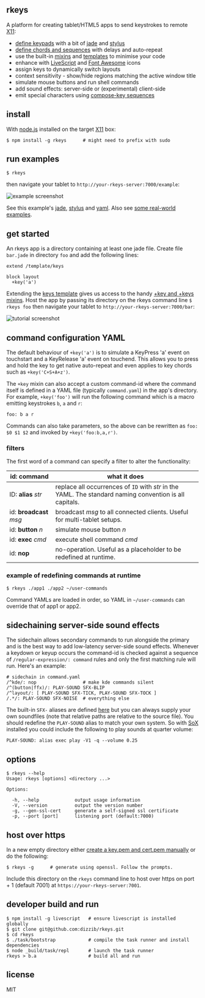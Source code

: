 ## rkeys

A platform for creating tablet/HTML5 apps to send keystrokes to remote [X11]:

- [define keypads][teslapad] with a bit of [jade] and [stylus]
- [define chords and sequences](./site/example-app/command.yaml) with delays and auto-repeat
- use the built-in [mixins](./site/ui/mixin) and [templates](./site/ui/template) to minimise your code
- enhance with [LiveScript] and [Font Awesome][fa] icons
- assign keys to dynamically switch layouts
- context sensitivity - show/hide regions matching the active window title
- simulate mouse buttons and run shell commands
- add sound effects: server-side or (experimental) client-side
- emit special characters using [compose-key sequences][ComposeKey]

## install

With [node.js] installed on the target [X11] box:

    $ npm install -g rkeys      # might need to prefix with sudo

## run examples

    $ rkeys

then navigate your tablet to `http://your-rkeys-server:7000/example`:

![example screenshot](http://dizzib.github.io/rkeys/example.png)

See this example's [jade](./site/example-app/example.jade), [stylus](./site/example-app/example.styl)
and [yaml](./site/example-app/command.yaml).
Also see [some real-world examples](https://github.com/dizzib/rkeys-apps).

## get started

An rkeys app is a directory containing at least one jade file.
Create file `bar.jade` in directory `foo` and add the following lines:

    extend /template/keys

    block layout
      +key('a')

Extending the [keys template](./site/ui/template/keys.jade)
gives us access to the handy [+key and +keys mixins](./site/ui/mixin/keys.jade).
Host the app by passing its directory on the rkeys command line `$ rkeys foo`
then navigate your tablet to `http://your-rkeys-server:7000/bar`:

![tutorial screenshot](http://dizzib.github.io/rkeys/tutorial.png)

## command configuration YAML

The default behaviour of `+key('a')` is to simulate a KeyPress 'a' event on
touchstart and a KeyRelease 'a' event on touchend.
This allows you to press and hold the key to get native auto-repeat
and even applies to key chords such as `+key('C+S+A+z')`.

The `+key` mixin can also accept a custom command-id where the
command itself is defined in a YAML file (typically `command.yaml`)
in the app's directory.
For example, `+key('foo')` will run the following command which is
a macro emitting keystrokes `b`, `a` and `r`:

    foo: b a r

Commands can also take parameters, so the above can be rewritten as
`foo: $0 $1 $2` and invoked by `+key('foo:b,a,r')`.

### filters

The first word of a command can specify a filter to alter the functionality:

id: command | what it does
------------|-------------
ID: **alias** *str* | replace all occurrences of `ID` with *str* in the YAML. The standard naming convention is all capitals.
id: **broadcast** *msg* | broadcast *msg* to all connected clients. Useful for multi-tablet setups.
id: **button** *n* | simulate mouse button *n*
id: **exec** *cmd* | execute shell command *cmd*
id: **nop** | no-operation. Useful as a placeholder to be redefined at runtime.

### example of redefining commands at runtime

    $ rkeys ./app1 ./app2 ~/user-commands

Command YAMLs are loaded in order, so YAML in `~/user-commands` can
override that of app1 or app2.

## sidechaining server-side sound effects

The sidechain allows secondary commands to run alongside the primary
and is the best way to add low-latency server-side sound effects.
Whenever a keydown or keyup occurs the command-id is checked against
a sequence of `/regular-expression/: command` rules and only
the first matching rule will run. Here's an example:

    # sidechain in command.yaml
    /^kde/: nop                 # make kde commands silent
    /^(button|ffx)/: PLAY-SOUND SFX-BLIP
    /^layout/: [ PLAY-SOUND SFX-TICK, PLAY-SOUND SFX-TOCK ]
    /.*/: PLAY-SOUND SFX-NOISE  # everything else

The built-in `SFX-` aliases are defined [here](./site/io/command.yaml)
but you can always supply your own soundfiles (note that relative paths are relative
to the source file).
You should redefine the `PLAY-SOUND` alias to match your own system. So with [SoX]
installed you could include the following to play sounds at quarter volume:

    PLAY-SOUND: alias exec play -V1 -q --volume 0.25

## options

    $ rkeys --help
    Usage: rkeys [options] <directory ...>

    Options:

      -h, --help             output usage information
      -V, --version          output the version number
      -g, --gen-ssl-cert     generate a self-signed ssl certificate
      -p, --port [port]      listening port (default:7000)

## host over https

In a new empty directory either [create a key.pem and cert.pem manually](http://stackoverflow.com/questions/10175812/how-to-create-a-self-signed-certificate-with-openssl?rq=1)
or do the following:

    $ rkeys -g      # generate using openssl. Follow the prompts.

Include this directory on the `rkeys` command line to host over
https on port + 1 (default 7001) at `https://your-rkeys-server:7001`.

## developer build and run

    $ npm install -g livescript   # ensure livescript is installed globally
    $ git clone git@github.com:dizzib/rkeys.git
    $ cd rkeys
    $ ./task/bootstrap            # compile the task runner and install dependencies
    $ node _build/task/repl       # launch the task runner
    rkeys > b.a                   # build all and run

## license

MIT

[ComposeKey]: https://help.ubuntu.com/community/ComposeKey#Compose%20key%20sequences
[Express]: http://expressjs.com
[chords]: https://en.wikipedia.org/wiki/Chorded_keyboard
[fa]: http://fortawesome.github.io/Font-Awesome/
[jade]: http://jade-lang.com
[LiveScript]: http://livescript.net
[node.js]: http://nodejs.org
[SoX]: http://sox.sourceforge.net/Main/HomePage
[stylus]: https://learnboost.github.io/stylus
[teslapad]: https://github.com/dizzib/rkeys-apps/tree/master/teslapad
[X11]: https://en.wikipedia.org/wiki/X_Window_System
[YAML]: https://en.wikipedia.org/wiki/YAML
